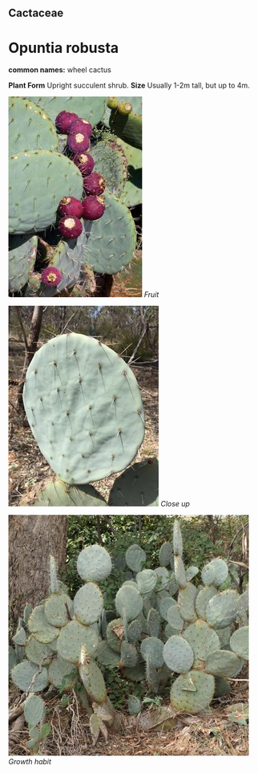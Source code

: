 ## Cactaceae
# Opuntia robusta
**common names:** wheel cactus

**Plant Form** Upright succulent shrub. **Size** Usually 1-2m tall, but up to 4m.


![Fruit](57665_pp_robusta_12012.jpg)
 *Fruit* 

![Close up](49321_Opuntia-robusta_Terrick-Terrick-NP-3.jpg)
 *Close up* 

![Growth habit](108521_P1099965.jpg)
 *Growth habit* 

